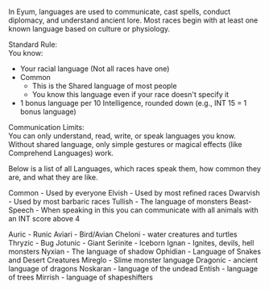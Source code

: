 In Eyum, languages are used to communicate, cast spells, conduct diplomacy, and understand ancient lore. Most races begin with at least one known language based on culture or physiology.

Standard Rule:  
You know:
- Your racial language (Not all races have one)
- Common
	- This is the Shared language of most people
	- You know this language even if your race doesn't specify it
- 1 bonus language per 10 Intelligence, rounded down (e.g., INT 15 = 1 bonus language)

Communication Limits:  
You can only understand, read, write, or speak languages you know. Without shared language, only simple gestures or magical effects (like Comprehend Languages) work.


Below is a list of all Languages, which races speak them, how common they are, and what they are like. 


Common - Used by everyone
Elvish - Used by most refined races
Dwarvish - Used by most barbaric races
Tullish - The language of monsters
Beast-Speech - When speaking in this you can communicate with all animals with an INT score above 4

Auric - Runic 
Aviari - Bird/Avian 
Cheloni - water creatures and turtles 
Thryzic - Bug 
Jotunic - Giant
Serinite - Iceborn
Ignan - Ignites, devils, hell monsters
Nyxian - The language of shadow
Ophidian - Language of Snakes and Desert Creatures
Mireglo - Slime monster language 
Dragonic - ancient language of dragons
Noskaran - language of the undead
Entish - language of trees
Mirrish - language of shapeshifters